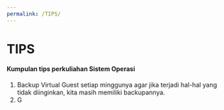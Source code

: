 ```yaml
---
permalink: /TIPS/
---
```


# TIPS

#### Kumpulan tips perkuliahan Sistem Operasi

1. Backup Virtual Guest setiap minggunya agar jika terjadi hal-hal yang tidak diinginkan, kita masih memiliki backupannya.
2. G
